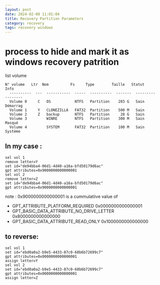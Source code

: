 ```yaml
---
layout: post
date: 2024-02-08 11:01:04
title: Recovery Partition Parameters
category: recovery
tags: recovery windows
---
```


# process to hide and mark it as windows recovery patrition

list volume 

```
N° volume   Ltr  Nom          Fs     Type        Taille   Statut     Info
  ----------  ---  -----------  -----  ----------  -------  ---------  --------
  Volume 0     C   OS           NTFS   Partition    203 G   Sain       Démarrag
  Volume 1     Y   CLONEZILLA   FAT32  Partition    500 M   Sain
  Volume 2     Z   backup       NTFS   Partition     28 G   Sain
  Volume 3         WINRE        NTFS   Partition    300 M   Sain       Masqué
  Volume 4         SYSTEM       FAT32  Partition    100 M   Sain       Système
```

## In my case :
    
```Batch
sel vol 1
remove letter=Y
set id="de94bba4-06d1-4d40-a16a-bfd50179d6ac"
gpt attributes=0x9000000000000001    
sel vol 2
remove letter=Z
set id="de94bba4-06d1-4d40-a16a-bfd50179d6ac"
gpt attributes=0x9000000000000001    
```

note : 0x9000000000000001    is a cummulatiive value of 

 - GPT_ATTRIBUTE_PLATFORM_REQUIRED 0x0000000000000001
 - GPT_BASIC_DATA_ATTRIBUTE_NO_DRIVE_LETTER 0x8000000000000000
 - GPT_BASIC_DATA_ATTRIBUTE_READ_ONLY 0x1000000000000000

## to reverse:

```Batch
sel vol 1
set id="ebd0a0a2-b9e5-4433-87c0-68b6b72699c7"
gpt attributes=0x0000000000000001  
assign letter=Y
sel vol 2
set id="ebd0a0a2-b9e5-4433-87c0-68b6b72699c7"
gpt attributes=0x0000000000000001  
assign letter=Z
```

